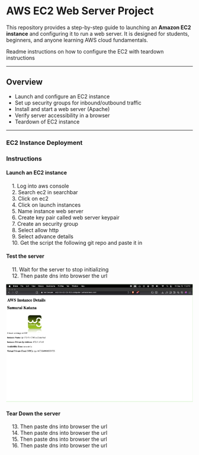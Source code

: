 # AWS EC2 Web Server Project

This repository provides a step-by-step guide to launching an **Amazon EC2 instance** and configuring it to run a web server. It is designed for students, beginners, and anyone learning AWS cloud fundamentals.

Readme instructions on how to configure the EC2 with teardown instructions

----

## Overview
- Launch and configure an EC2 instance
- Set up security groups for inbound/outbound traffic
- Install and start a web server (Apache)
- Verify server accessibility in a browser
- Teardown of EC2 instance

----

### EC2 Instance Deployment

### Instructions  
#### Launch an EC2 instance

&nbsp;&nbsp;&nbsp;&nbsp;1\. Log into aws console  
&nbsp;&nbsp;&nbsp;&nbsp;2\. Search ec2 in searchbar  
&nbsp;&nbsp;&nbsp;&nbsp;3\. Click on ec2  
&nbsp;&nbsp;&nbsp;&nbsp;4\. Click on launch instances  
&nbsp;&nbsp;&nbsp;&nbsp;5\. Name instance web server  
&nbsp;&nbsp;&nbsp;&nbsp;6\. Create key pair called web server keypair  
&nbsp;&nbsp;&nbsp;&nbsp;7\. Create an security group  
&nbsp;&nbsp;&nbsp;&nbsp;8\. Select allow http  
&nbsp;&nbsp;&nbsp;&nbsp;9\. Select advance details  
&nbsp;&nbsp;&nbsp;&nbsp;10\. Get the script the following git repo and paste it in  

#### Test the server

&nbsp;&nbsp;&nbsp;&nbsp;11\. Wait for the server to stop initializing  
&nbsp;&nbsp;&nbsp;&nbsp;12\. Then paste dns into browser the url

![alt text](https://github.com/rahde-class-7/HW---deliverables/blob/main/Images/Server-Screenshot.jpg?raw=true)

#### Tear Down the server

&nbsp;&nbsp;&nbsp;&nbsp;13\. Then paste dns into browser the url  
&nbsp;&nbsp;&nbsp;&nbsp;14\. Then paste dns into browser the url  
&nbsp;&nbsp;&nbsp;&nbsp;15\. Then paste dns into browser the url  
&nbsp;&nbsp;&nbsp;&nbsp;16\. Then paste dns into browser the url  

